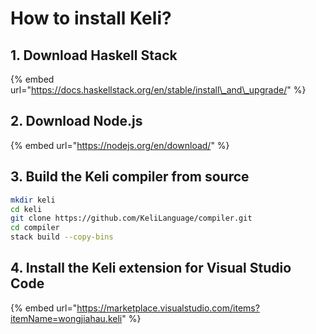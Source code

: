 # How to install Keli?

## 1. Download Haskell Stack

{% embed url="https://docs.haskellstack.org/en/stable/install\_and\_upgrade/" %}



## 2. Download Node.js

{% embed url="https://nodejs.org/en/download/" %}

## 3. Build the Keli compiler from source

```bash
mkdir keli
cd keli
git clone https://github.com/KeliLanguage/compiler.git
cd compiler
stack build --copy-bins
```

## 4. Install the Keli extension for Visual Studio Code

{% embed url="https://marketplace.visualstudio.com/items?itemName=wongjiahau.keli" %}





